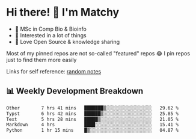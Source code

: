 # Hi there! 👋 I'm Matchy

- 🧬 MSc in Comp Bio & Bioinfo
- 🎈 Interested in a lot of things
- 💜 Love Open Source & knowledge sharing

Most of my pinned repos are not so-called "featured" repos 😂 I pin repos just to find them more easily

Links for self reference: [random notes](https://matchy233.github.io/random-notes)

## 📊 Weekly Development Breakdown

<!--START_SECTION:waka-->

```txt
Other        7 hrs 41 mins   ███████▒░░░░░░░░░░░░░░░░░   29.62 %
Typst        6 hrs 42 mins   ██████▒░░░░░░░░░░░░░░░░░░   25.85 %
Text         5 hrs 28 mins   █████▒░░░░░░░░░░░░░░░░░░░   21.05 %
Markdown     4 hrs           ████░░░░░░░░░░░░░░░░░░░░░   15.41 %
Python       1 hr 15 mins    █▒░░░░░░░░░░░░░░░░░░░░░░░   04.87 %
```

<!--END_SECTION:waka-->
